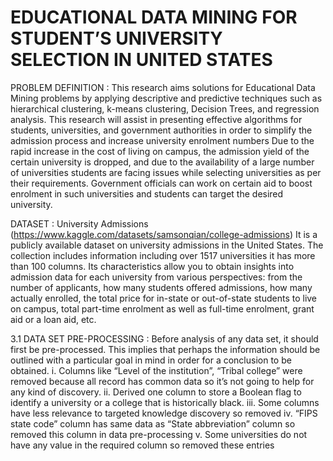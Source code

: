 # EDUCATIONAL DATA MINING FOR STUDENT’S UNIVERSITY SELECTION IN UNITED STATES

PROBLEM DEFINITION :
This research aims solutions for Educational Data Mining problems by applying descriptive and 
predictive techniques such as hierarchical clustering, k-means clustering, Decision Trees, and 
regression analysis. This research will assist in presenting effective algorithms for students, 
universities, and government authorities in order to simplify the admission process and 
increase university enrolment numbers
Due to the rapid increase in the cost of living on campus, the admission yield of the certain 
university is dropped, and due to the availability of a large number of universities students are 
facing issues while selecting universities as per their requirements. Government officials can 
work on certain aid to boost enrolment in such universities and students can target the desired 
university.

DATASET : University Admissions (https://www.kaggle.com/datasets/samsonqian/college-admissions) 
It is a publicly available dataset on university admissions in the United States. The collection 
includes information including over 1517 universities it has more than 100 columns. Its 
characteristics allow you to obtain insights into admission data for each university from various 
perspectives: from the number of applicants, how many students offered admissions, how 
many actually enrolled, the total price for in-state or out-of-state students to live on campus, 
total part-time enrolment as well as full-time enrolment, grant aid or a loan aid, etc. 

3.1 DATA SET PRE-PROCESSING :
Before analysis of any data set, it should first be pre-processed. This implies that perhaps the 
information should be outlined with a particular goal in mind in order for a conclusion to be 
obtained.
i. Columns like “Level of the institution”, “Tribal college” were removed because all record 
has common data so it’s not going to help for any kind of discovery. 
ii. Derived one column to store a Boolean flag to identify a university or a college that is historically 
black.
iii. Some columns have less relevance to targeted knowledge discovery so removed
iv. “FIPS state code” column has same data as “State abbreviation” column so removed this 
column in data pre-processing
v. Some universities do not have any value in the required column so removed these entries
